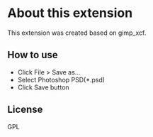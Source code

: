 # About this extension

This extension was created based on gimp_xcf.

## How to use

- Click File > Save as...
- Select Photoshop PSD(*.psd)
- Click Save button

## License

GPL

